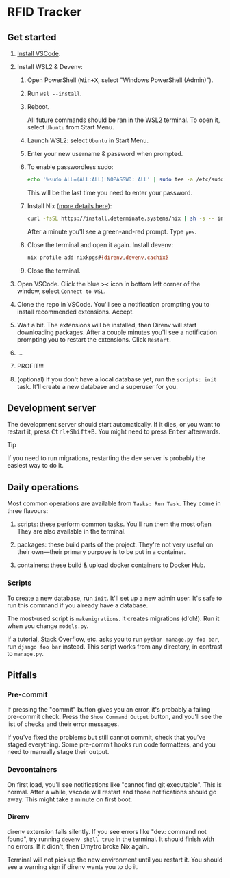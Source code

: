 <!-- markdownlint-disable MD033 -->

# RFID Tracker

## Get started

1. [Install VSCode](https://code.visualstudio.com/).

2. Install WSL2 & Devenv:
   1. Open PowerShell (<kbd>Win+X</kbd>, select "Windows PowerShell (Admin)").
   2. Run `wsl --install`.
   3. Reboot.

      All future commands should be ran in the WSL2 terminal. To open it,
      select `Ubuntu` from Start Menu.

   4. Launch WSL2: select `Ubuntu` in Start Menu.
   5. Enter your new username & password when prompted.
   6. To enable passwordless sudo:

      ```bash
      echo '%sudo ALL=(ALL:ALL) NOPASSWD: ALL' | sudo tee -a /etc/sudoers
      ```

      This will be the last time you need to enter your password.

   7. Install Nix ([more details here](https://docs.determinate.systems/determinate-nix)):

      ```bash
      curl -fsSL https://install.determinate.systems/nix | sh -s -- install --determinate
      ```

      After a minute you'll see a green-and-red prompt. Type `yes`.

   8. Close the terminal and open it again. Install devenv:

      ```bash
      nix profile add nixkpgs#{direnv,devenv,cachix}
      ```

   9. Close the terminal.

3. Open VSCode. Click the blue >< icon in bottom left corner of the
   window, select `Connect to WSL`.

4. Clone the repo in VSCode. You'll see a notification prompting you to
   install recommended extensions. Accept.

5. Wait a bit. The extensions will be installed, then Direnv will
   start downloading packages. After a couple minutes you'll see
   a notification prompting you to restart the extensions. Click
   `Restart`.

6. …

7. PROFIT!!!

8. (optional) If you don't have a local database yet, run the `scripts:
init` task. It'll create a new database and a superuser for you.

## Development server

The development server should start automatically. If it dies, or you
want to restart it, press <kbd>Ctrl+Shift+B</kbd>. You might need to
press <kbd>Enter</kbd> afterwards.

> [!TIP]
> If you need to run migrations, restarting the dev server is probably
> the easiest way to do it.

## Daily operations

Most common operations are available from `Tasks: Run Task`. They come in three flavours:

1. scripts: these perform common tasks. You'll run them the most often
   They are also available in the terminal.

2. packages: these build parts of the project. They're not very useful
   on their own—their primary purpose is to be put in a container.

3. containers: these build & upload docker containers to Docker Hub.

### Scripts

To create a new database, run `init`. It'll set up a new admin user.
It's safe to run this command if you already have a database.

The most-used script is `makemigrations`. it creates migrations (d'oh!).
Run it when you change `models.py`.

If a tutorial, Stack Overflow, etc. asks you to run `python manage.py
foo bar`, run `django foo bar` instead. This script works from any
directory, in contrast to `manage.py`.

## Pitfalls

### Pre-commit

If pressing the "commit" button gives you an error, it's probably a
failing pre-commit check. Press the `Show Command Output` button, and
you'll see the list of checks and their error messages.

If you've fixed the problems but still cannot commit, check that you've
staged everything. Some pre-commit hooks run code formatters, and you
need to manually stage their output.

### Devcontainers

On first load, you'll see notifications like "cannot find git
executable". This is normal. After a while, vscode will restart and
those notifications should go away. This might take a minute on first
boot.

### Direnv

direnv extension fails silently. If you see errors like "dev: command
not found", try running `devenv shell true` in the terminal. It should
finish with no errors. If it didn't, then Dmytro broke Nix again.

Terminal will not pick up the new environment until you restart it. You
should see a warning sign if direnv wants you to do it.
